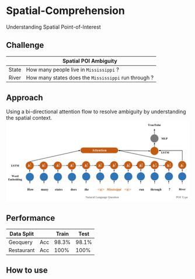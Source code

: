# Spatial-Comprehension
Understanding Spatial Point-of-Interest

## Challenge
  |       | Spatial POI Ambiguity                        |
  |-------|--------------------------------------|
  | State | How many people live in `Mississippi` ?| 
  | River | How many states does the `Mississippi` run through ?|
## Approach
  Using a bi-directional attention flow to resolve ambiguity by understanding the spatial context.
  ![Model](model.jpg)
  
## Performance
 
  
  |Data Split|         | Train | Test|
  |----------|---------|-------|-----|
  |Geoquery  | Acc     |98.3%  |98.1%|
  |Restaurant| Acc     |100%   |100% |
  

<!---Training with multiple datasets using a single model
|              |Acc<sub>qm</sub>|Acc<sub>qm</sub>|
|--------------|----------------|----------------|
| Model        |Geoquery        |Restaurant      |
| Separate     | 90.4%          |100%            |
| Shared       |**90.7%**       |**100%**        |
--->

  
## How to use
  
